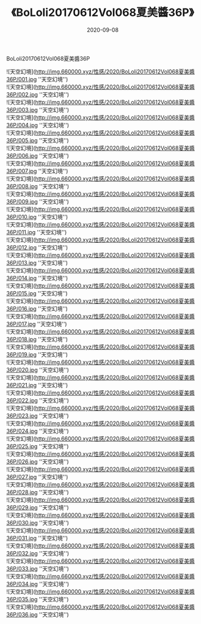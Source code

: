 ﻿---
layout: post
title:  《BoLoli20170612Vol068夏美醬36P》
date:   2020-09-08
img: http://img.660000.xyz/性感/2020/BoLoli20170612Vol068夏美醬36P/000.jpg
categories: [美女, 性感, 泳衣]
---

BoLoli20170612Vol068夏美醬36P



![天空幻境](http://img.660000.xyz/性感/2020/BoLoli20170612Vol068夏美醬36P/001.jpg ''天空幻境'') <br>
![天空幻境](http://img.660000.xyz/性感/2020/BoLoli20170612Vol068夏美醬36P/002.jpg ''天空幻境'') <br>
![天空幻境](http://img.660000.xyz/性感/2020/BoLoli20170612Vol068夏美醬36P/003.jpg ''天空幻境'') <br>
![天空幻境](http://img.660000.xyz/性感/2020/BoLoli20170612Vol068夏美醬36P/004.jpg ''天空幻境'') <br>
![天空幻境](http://img.660000.xyz/性感/2020/BoLoli20170612Vol068夏美醬36P/005.jpg ''天空幻境'') <br>
![天空幻境](http://img.660000.xyz/性感/2020/BoLoli20170612Vol068夏美醬36P/006.jpg ''天空幻境'') <br>
![天空幻境](http://img.660000.xyz/性感/2020/BoLoli20170612Vol068夏美醬36P/007.jpg ''天空幻境'') <br>
![天空幻境](http://img.660000.xyz/性感/2020/BoLoli20170612Vol068夏美醬36P/008.jpg ''天空幻境'') <br>
![天空幻境](http://img.660000.xyz/性感/2020/BoLoli20170612Vol068夏美醬36P/009.jpg ''天空幻境'') <br>
![天空幻境](http://img.660000.xyz/性感/2020/BoLoli20170612Vol068夏美醬36P/010.jpg ''天空幻境'') <br>
![天空幻境](http://img.660000.xyz/性感/2020/BoLoli20170612Vol068夏美醬36P/011.jpg ''天空幻境'') <br>
![天空幻境](http://img.660000.xyz/性感/2020/BoLoli20170612Vol068夏美醬36P/012.jpg ''天空幻境'') <br>
![天空幻境](http://img.660000.xyz/性感/2020/BoLoli20170612Vol068夏美醬36P/013.jpg ''天空幻境'') <br>
![天空幻境](http://img.660000.xyz/性感/2020/BoLoli20170612Vol068夏美醬36P/014.jpg ''天空幻境'') <br>
![天空幻境](http://img.660000.xyz/性感/2020/BoLoli20170612Vol068夏美醬36P/015.jpg ''天空幻境'') <br>
![天空幻境](http://img.660000.xyz/性感/2020/BoLoli20170612Vol068夏美醬36P/016.jpg ''天空幻境'') <br>
![天空幻境](http://img.660000.xyz/性感/2020/BoLoli20170612Vol068夏美醬36P/017.jpg ''天空幻境'') <br>
![天空幻境](http://img.660000.xyz/性感/2020/BoLoli20170612Vol068夏美醬36P/018.jpg ''天空幻境'') <br>
![天空幻境](http://img.660000.xyz/性感/2020/BoLoli20170612Vol068夏美醬36P/019.jpg ''天空幻境'') <br>
![天空幻境](http://img.660000.xyz/性感/2020/BoLoli20170612Vol068夏美醬36P/020.jpg ''天空幻境'') <br>
![天空幻境](http://img.660000.xyz/性感/2020/BoLoli20170612Vol068夏美醬36P/021.jpg ''天空幻境'') <br>
![天空幻境](http://img.660000.xyz/性感/2020/BoLoli20170612Vol068夏美醬36P/022.jpg ''天空幻境'') <br>
![天空幻境](http://img.660000.xyz/性感/2020/BoLoli20170612Vol068夏美醬36P/023.jpg ''天空幻境'') <br>
![天空幻境](http://img.660000.xyz/性感/2020/BoLoli20170612Vol068夏美醬36P/024.jpg ''天空幻境'') <br>
![天空幻境](http://img.660000.xyz/性感/2020/BoLoli20170612Vol068夏美醬36P/025.jpg ''天空幻境'') <br>
![天空幻境](http://img.660000.xyz/性感/2020/BoLoli20170612Vol068夏美醬36P/026.jpg ''天空幻境'') <br>
![天空幻境](http://img.660000.xyz/性感/2020/BoLoli20170612Vol068夏美醬36P/027.jpg ''天空幻境'') <br>
![天空幻境](http://img.660000.xyz/性感/2020/BoLoli20170612Vol068夏美醬36P/028.jpg ''天空幻境'') <br>
![天空幻境](http://img.660000.xyz/性感/2020/BoLoli20170612Vol068夏美醬36P/029.jpg ''天空幻境'') <br>
![天空幻境](http://img.660000.xyz/性感/2020/BoLoli20170612Vol068夏美醬36P/030.jpg ''天空幻境'') <br>
![天空幻境](http://img.660000.xyz/性感/2020/BoLoli20170612Vol068夏美醬36P/031.jpg ''天空幻境'') <br>
![天空幻境](http://img.660000.xyz/性感/2020/BoLoli20170612Vol068夏美醬36P/032.jpg ''天空幻境'') <br>
![天空幻境](http://img.660000.xyz/性感/2020/BoLoli20170612Vol068夏美醬36P/033.jpg ''天空幻境'') <br>
![天空幻境](http://img.660000.xyz/性感/2020/BoLoli20170612Vol068夏美醬36P/034.jpg ''天空幻境'') <br>
![天空幻境](http://img.660000.xyz/性感/2020/BoLoli20170612Vol068夏美醬36P/035.jpg ''天空幻境'') <br>
![天空幻境](http://img.660000.xyz/性感/2020/BoLoli20170612Vol068夏美醬36P/036.jpg ''天空幻境'') <br>